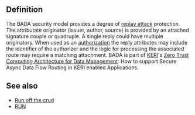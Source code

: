 ## Definition

The BADA security model provides a degree of [replay attack](replay-attack) protection. The attributate originator (issuer, author, source) is provided by an attached signature couple or quadruple. A single reply could have multiple originators. When used as an [authorization](authorization) the reply attributes may include the identifier of the authorizer and the logic for processing the associated route may require a matching attachment.
BADA is part of [KERI](KERI)'s [Zero Trust Computing Architecture for Data Management](https://hackmd.io/Qsrfj7Y-TIGl5ESvrxWGxw): How to support Secure Async Data Flow Routing in KERI enabled Applications.

## See also
- [Run off the crud](run-off-the-crud)
- [RUN](read-update-nullify)